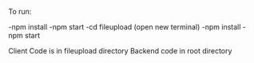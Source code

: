 To run:

-npm install
-npm start
-cd fileupload (open new terminal)
-npm install
-npm start

Client Code is in fileupload directory 
Backend code in root directory

